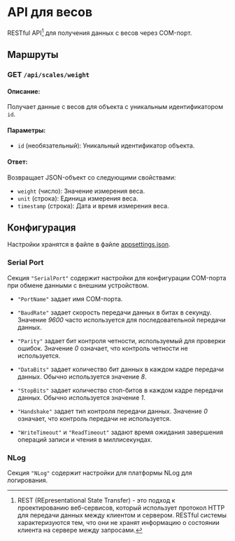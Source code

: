 # API для весов

RESTful API[^rest-footnote] для получения данных с весов через COM-порт.

[^rest-footnote]: REST (REpresentational State Transfer) - это подход к проектированию веб-сервисов, который использует протокол HTTP для передачи данных между клиентом и сервером. RESTful системы характеризуются тем, что они не хранят информацию о состоянии клиента на сервере между запросами.

## Маршруты

### __GET__ `/api/scales/weight`

#### Описание:
Получает данные с весов для объекта с уникальным идентификатором `id`.

#### Параметры:
- `id` (необязательный): Уникальный идентификатор объекта.

#### Ответ:
Возвращает JSON-объект со следующими свойствами:
- `weight` (число): Значение измерения веса.
- `unit` (строка): Единица измерения веса.
- `timestamp` (строка): Дата и время измерения веса.

## Конфигурация

Настройки хранятся в файле в файле [appsettings.json](appsettings.json).

### Serial Port

Секция `"SerialPort"` содержит настройки для 
конфигурации COM-порта при обмене данными с внешним устройством.

- `"PortName"` задает имя COM-порта.

- `"BaudRate"` задает скорость передачи данных в битах в секунду.
Значение _9600_ часто используется для последовательной передачи данных.

- `"Parity"` задает бит контроля четности, используемый для проверки ошибок.
Значение _0_ означает, что контроль четности не используется.

- `"DataBits"` задает количество бит данных в каждом кадре передачи данных.
Обычно используется значение _8_.

- `"StopBits"` задает количество стоп-битов в каждом кадре передачи данных.
Обычно используется значение _1_.

- `"Handshake"` задает тип контроля передачи данных.
Значение _0_ означает, что контроль передачи не используется.

- `"WriteTimeout"` и `"ReadTimeout"` задают время ожидания завершения операций
записи и чтения в миллисекундах.

### NLog

Секция `"NLog"` содержит настройки для платформы NLog для логирования.
